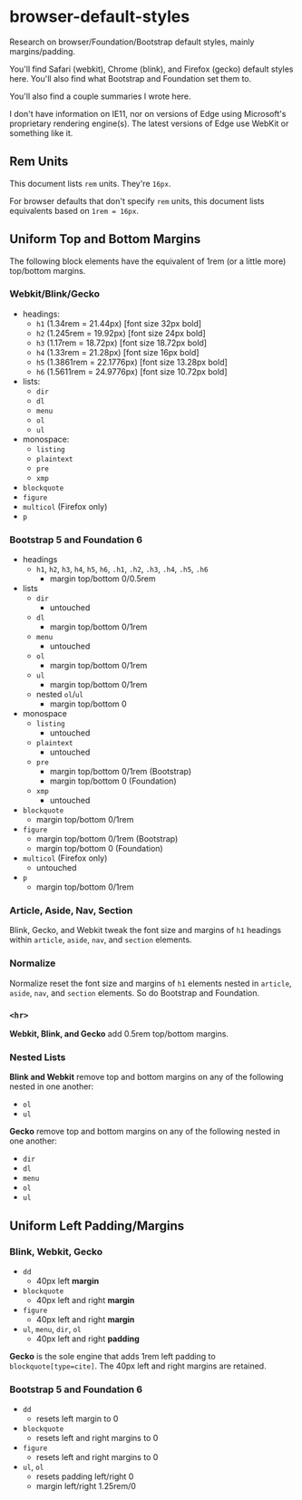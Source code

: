# browser-default-styles

Research on browser/Foundation/Bootstrap default styles, mainly
margins/padding.

You'll find Safari (webkit), Chrome (blink), and Firefox (gecko)
default styles here.  You'll also find what Bootstrap and Foundation
set them to.

You'll also find a couple summaries I wrote here.

I don't have information on IE11, nor on versions of Edge using
Microsoft's proprietary rendering engine(s).  The latest versions of
Edge use WebKit or something like it.

## Rem Units

This document lists `rem` units.  They're `16px`.

For browser defaults that don't specify `rem` units, this document
lists equivalents based on `1rem = 16px`.

## Uniform Top and Bottom Margins

The following block elements have the equivalent of 1rem (or a little
more) top/bottom margins.

### Webkit/Blink/Gecko

-   headings:
    -   `h1` (1.34rem = 21.44px) [font size 32px bold]
    -   `h2` (1.245rem = 19.92px) [font size 24px bold]
    -   `h3` (1.17rem = 18.72px) [font size 18.72px bold]
    -   `h4` (1.33rem = 21.28px) [font size 16px bold]
    -   `h5` (1.3861rem = 22.1776px) [font size 13.28px bold]
    -   `h6` (1.5611rem = 24.9776px) [font size 10.72px bold]
-   lists:
    -   `dir`
    -   `dl`
    -   `menu`
    -   `ol`
    -   `ul`
-   monospace:
    -   `listing`
    -   `plaintext`
    -   `pre`
    -   `xmp`
-   `blockquote`
-   `figure`
-   `multicol` (Firefox only)
-   `p`

### Bootstrap 5 and Foundation 6

-   headings
    -   `h1`, `h2`, `h3`, `h4`, `h5`, `h6`, `.h1`, `.h2`, `.h3`, `.h4`, `.h5`, `.h6`
        -   margin top/bottom 0/0.5rem
-   lists
    -   `dir`
        -   untouched
    -   `dl`
        -   margin top/bottom 0/1rem
    -   `menu`
        -   untouched
    -   `ol`
        -   margin top/bottom 0/1rem
    -   `ul`
        -   margin top/bottom 0/1rem
    -   nested `ol`/`ul`
        -   margin top/bottom 0
-   monospace
    -   `listing`
        -   untouched
    -   `plaintext`
        -   untouched
    -   `pre`
        -   margin top/bottom 0/1rem (Bootstrap)
        -   margin top/bottom 0 (Foundation)
    -   `xmp`
        -   untouched
-   `blockquote`
    -   margin top/bottom 0/1rem
-   `figure`
    -   margin top/bottom 0/1rem (Bootstrap)
    -   margin top/bottom 0 (Foundation)
-   `multicol` (Firefox only)
    -   untouched
-   `p`
    -   margin top/bottom 0/1rem

### Article, Aside, Nav, Section

Blink, Gecko, and Webkit tweak the font size and margins of `h1`
headings within `article`, `aside`, `nav`, and `section` elements.

### Normalize

Normalize reset the font size and margins of `h1` elements nested in
`article`, `aside`, `nav`, and `section` elements.  So do Bootstrap
and Foundation.

### `<hr>`

**Webkit, Blink, and Gecko** add 0.5rem top/bottom margins.

### Nested Lists

**Blink and Webkit** remove top and bottom margins on any of the
following nested in one another:

-   `ol`
-   `ul`

**Gecko** remove top and bottom margins on any of the following nested
in one another:

-   `dir`
-   `dl`
-   `menu`
-   `ol`
-   `ul`

## Uniform Left Padding/Margins

### Blink, Webkit, Gecko

-   `dd`
    -   40px left **margin**
-   `blockquote`
    -   40px left and right **margin**
-   `figure`
    -   40px left and right **margin**
-   `ul`, `menu`, `dir`, `ol`
    -   40px left and right **padding**
    
**Gecko** is the sole engine that adds 1rem left padding to
`blockquote[type=cite]`.  The 40px left and right margins are
retained.

### Bootstrap 5 and Foundation 6

-   `dd`
    -   resets left margin to 0
-   `blockquote`
    -   resets left and right margins to 0
-   `figure`
    -   resets left and right margins to 0
-   `ul`, `ol`
    -   resets padding left/right 0
    -   margin left/right 1.25rem/0
